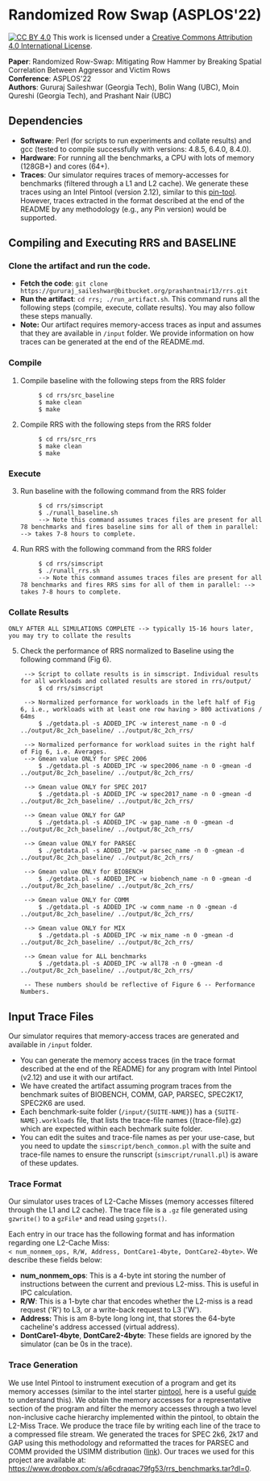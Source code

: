 # Randomized Row Swap (ASPLOS'22)
[![CC BY 4.0][cc-by-shield]][cc-by]
This work is licensed under a
[Creative Commons Attribution 4.0 International License][cc-by].

[cc-by]: http://creativecommons.org/licenses/by/4.0/
[cc-by-image]: https://i.creativecommons.org/l/by/4.0/88x31.png
[cc-by-shield]: https://img.shields.io/badge/License-CC%20BY%204.0-lightgrey.svg

**Paper**: Randomized Row-Swap: Mitigating Row Hammer by Breaking Spatial Correlation Between Aggressor and Victim Rows  
**Conference**: ASPLOS'22  
**Authors**: Gururaj Saileshwar (Georgia Tech), Bolin Wang (UBC), Moin Qureshi (Georgia Tech), and Prashant Nair (UBC)  



## Dependencies
* **Software**: Perl (for scripts to run experiments and collate results) and gcc (tested to compile successfully with versions: 4.8.5, 6.4.0, 8.4.0). 
* **Hardware**: For running all the benchmarks, a CPU with lots of memory (128GB+) and cores (64+).
* **Traces**: Our simulator requires traces of memory-accesses for benchmarks (filtered through a L1 and L2 cache). We generate these traces using an Intel Pintool (version 2.12), similar to this [pin-tool](https://github.com/jingpu/pintools/blob/master/source/tools/SimpleExamples/pinatrace.cpp). However, traces extracted in the format described at the end of the README by any methodology (e.g., any Pin version) would be supported. 


## Compiling and Executing RRS and BASELINE

### Clone the artifact and run the code.

* **Fetch the code**: `git clone https://gururaj_saileshwar@bitbucket.org/prashantnair13/rrs.git`  
* **Run the artifact**: `cd rrs; ./run_artifact.sh`. This command runs all the following steps (compile, execute, collate results). You may also follow these steps manually.
* **Note:** Our artifact requires  memory-access traces as input and assumes that they are available in `/input` folder. We provide information on how traces can be generated at the end of the README.md.
 
### Compile

1. Compile baseline with the following steps from the RRS folder
         
     	    $ cd rrs/src_baseline
     	    $ make clean
     	    $ make


2. Compile RRS with the following steps from the RRS folder

     	    $ cd rrs/src_rrs
     	    $ make clean
     	    $ make


### Execute

3. Run baseline with the following command from the RRS folder
         
     	    $ cd rrs/simscript
     	    $ ./runall_baseline.sh
     	    --> Note this command assumes traces files are present for all 78 benchmarks and fires baseline sims for all of them in parallel: --> takes 7-8 hours to complete.


4. Run RRS with the following command from the RRS folder         

     	    $ cd rrs/simscript
     	    $ ./runall_rrs.sh
     	    --> Note this command assumes traces files are present for all 78 benchmarks and fires RRS sims for all of them in parallel: --> takes 7-8 hours to complete.


### Collate Results

`ONLY AFTER ALL SIMULATIONS COMPLETE --> typically 15-16 hours later, you may try to collate the results`  

5. Check the performance of RRS normalized to Baseline using the following command (Fig 6).  
  
	    --> Script to collate results is in simscript. Individual results for all workloads and collated results are stored in rrs/output/    
     	    $ cd rrs/simscript

	    --> Normalized performance for workloads in the left half of Fig 6, i.e., workloads with at least one row having > 800 activations / 64ms            
            $ ./getdata.pl -s ADDED_IPC -w interest_name -n 0 -d ../output/8c_2ch_baseline/ ../output/8c_2ch_rrs/
	    
	    --> Normalized performance for workload suites in the right half of Fig 6, i.e. Averages.           
	    --> Gmean value ONLY for SPEC 2006
            $ ./getdata.pl -s ADDED_IPC -w spec2006_name -n 0 -gmean -d ../output/8c_2ch_baseline/ ../output/8c_2ch_rrs/
            
	    --> Gmean value ONLY for SPEC 2017            
            $ ./getdata.pl -s ADDED_IPC -w spec2017_name -n 0 -gmean -d ../output/8c_2ch_baseline/ ../output/8c_2ch_rrs/
            
	    --> Gmean value ONLY for GAP            
            $ ./getdata.pl -s ADDED_IPC -w gap_name -n 0 -gmean -d ../output/8c_2ch_baseline/ ../output/8c_2ch_rrs/

	    --> Gmean value ONLY for PARSEC                     
            $ ./getdata.pl -s ADDED_IPC -w parsec_name -n 0 -gmean -d ../output/8c_2ch_baseline/ ../output/8c_2ch_rrs/
            
	    --> Gmean value ONLY for BIOBENCH                                 
            $ ./getdata.pl -s ADDED_IPC -w biobench_name -n 0 -gmean -d ../output/8c_2ch_baseline/ ../output/8c_2ch_rrs/

	    --> Gmean value ONLY for COMM                              
            $ ./getdata.pl -s ADDED_IPC -w comm_name -n 0 -gmean -d ../output/8c_2ch_baseline/ ../output/8c_2ch_rrs/

	    --> Gmean value ONLY for MIX                              
            $ ./getdata.pl -s ADDED_IPC -w mix_name -n 0 -gmean -d ../output/8c_2ch_baseline/ ../output/8c_2ch_rrs/

	    --> Gmean value for ALL benchmarks                              
            $ ./getdata.pl -s ADDED_IPC -w all78 -n 0 -gmean -d ../output/8c_2ch_baseline/ ../output/8c_2ch_rrs/

	    -- These numbers should be reflective of Figure 6 -- Performance Numbers.


## Input Trace Files
Our simulator requires that memory-access traces are generated and available in `/input` folder.  
* You can generate the memory access traces (in the trace format described at the end of the README) for any program with Intel Pintool (v2.12) and use it with our artifact.  
* We have created the artifact assuming program traces from the benchmark suites of BIOBENCH, COMM, GAP, PARSEC, SPEC2K17, SPEC2K6 are used.  
* Each benchmark-suite folder (`/input/{SUITE-NAME}`) has a `{SUITE-NAME}.workloads` file, that lists the trace-file names ({trace-file}.gz) which are expected within each bechmark suite folder.  
* You can edit the suites and trace-file names as per your use-case, but you need to update the `simscript/bench_common.pl` with the suite and trace-file names to ensure the runscript (`simscript/runall.pl`) is aware of these updates.  

### Trace Format
Our simulator uses traces of L2-Cache Misses (memory accesses filtered through the L1 and L2 cache). 
The trace file is a `.gz` file generated using `gzwrite()` to a `gzFile*` and read using `gzgets()`.

Each entry in our trace has the following format and has information regarding one L2-Cache Miss:    
`< num_nonmem_ops, R/W, Address, DontCare1-4byte, DontCare2-4byte>`. We describe these fields below:  

   - **num_nonmem_ops**: This is a 4-byte int storing the number of instructions between the current and previous L2-miss. This is useful in IPC calculation.  
   - **R/W**: This is a 1-byte char that encodes whether the L2-miss is a read request ('R') to L3, or a write-back request to L3 ('W').  
   - **Address:** This is am 8-byte long long int, that stores the 64-byte cacheline's address accessed (virtual address).  
   - **DontCare1-4byte**, **DontCare2-4byte**: These fields are ignored by the simulator (can be 0s in the trace).  

### Trace Generation
We use Intel Pintool to instrument execution of a program and get its memory accesses (similar to the intel starter [pintool](https://github.com/jingpu/pintools/blob/master/source/tools/SimpleExamples/pinatrace.cpp), here is a useful [guide](https://mahmoudhatem.wordpress.com/2016/11/07/tracing-memory-access-of-an-oracle-process-intel-pintools/) to understand this). We obtain the memory accesses for a representative section of the program and filter the memory accesses through a two level non-inclusive cache hierarchy implemented within the pintool, to obtain the L2-Miss Trace. We produce the trace file by writing each line of the trace to a compressed file stream. We generated the traces for SPEC 2k6, 2k17 and GAP using this methodology and reformatted the traces for PARSEC and COMM provided the USIMM distribution ([link](http://utaharch.blogspot.com/2012/02/usimm.html)). Our traces we used for this project are available at: https://www.dropbox.com/s/a6cdraqac79fg53/rrs_benchmarks.tar?dl=0.